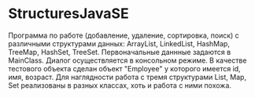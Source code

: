 # StructuresJavaSE
Программа по работе (добавление, удаление, сортировка, поиск) с различными структурами данных: ArrayList, LinkedList, HashMap, TreeMap, HashSet, TreeSet.
Первоначальные даннные задаются в MainClass. Диалог осуществляется в консольном режиме. 
В качестве тестового объекта сделан объект "Employee" у которого имеется id, имя, возраст.
Для наглядности работа с тремя структурами List, Map, Set реализованы в разных классах, хоть и работа с ними похожа.
